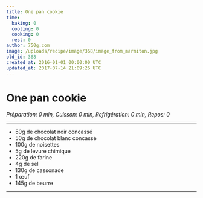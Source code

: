 ```yaml
---
title: One pan cookie
time:
  baking: 0
  cooling: 0
  cooking: 0
  rest: 0
author: 750g.com
image: /uploads/recipe/image/368/image_from_marmiton.jpg
old_id: 368
created_at: 2016-01-01 00:00:00 UTC
updated_at: 2017-07-14 21:09:26 UTC
---
```


# One pan cookie

_Préparation: 0 min, Cuisson: 0 min, Refrigération: 0 min, Repos: 0_

---

- 50g de chocolat noir concassé
- 50g de chocolat blanc concassé
- 100g de noisettes
- 5g de levure chimique
- 220g de farine
- 4g de sel
- 130g de cassonade
- 1 œuf
- 145g de beurre

---
